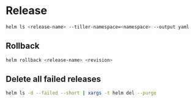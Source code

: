# Release



```bash
helm ls <release-name> --tiller-namespace=<namespace> --output yaml
```

## Rollback

```bash
helm rollback <release-name> <revision>
```

## Delete all failed releases

```bash
helm ls -d --failed --short | xargs -t helm del --purge
```

